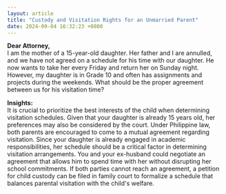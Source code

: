 ```yaml
---
layout: article
title: "Custody and Visitation Rights for an Unmarried Parent"
date: 2024-09-04 16:32:23 +0800
---
```


<p><strong>Dear Attorney,</strong><br>I am the mother of a 15-year-old daughter. Her father and I are annulled, and we have not agreed on a schedule for his time with our daughter. He now wants to take her every Friday and return her on Sunday night. However, my daughter is in Grade 10 and often has assignments and projects during the weekends. What should be the proper agreement between us for his visitation time?</p><p><strong>Insights:</strong><br>It is crucial to prioritize the best interests of the child when determining visitation schedules. Given that your daughter is already 15 years old, her preferences may also be considered by the court. Under Philippine law, both parents are encouraged to come to a mutual agreement regarding visitation. Since your daughter is already engaged in academic responsibilities, her schedule should be a critical factor in determining visitation arrangements. You and your ex-husband could negotiate an agreement that allows him to spend time with her without disrupting her school commitments. If both parties cannot reach an agreement, a petition for child custody can be filed in family court to formalize a schedule that balances parental visitation with the child's welfare.</p>